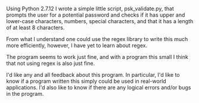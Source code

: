 Using Python 2.7.12 I wrote a simple little script, psk_validate.py, that prompts the user for a potential password and checks if it has upper and lower-case characters, numbers, special characters, and that it has a length of at least 8 characters.

From what I understand one could use the regex library to write this much more efficiently, however, I have yet to learn about regex.

The program seems to work just fine, and with a program this small I think that not using regex is also just fine.

I'd like any and all feedback about this program. In particular, I'd like to know if a program written this simply could be used in real-world applications. I'd also like to know if there are any logical errors and/or bugs in the program.
